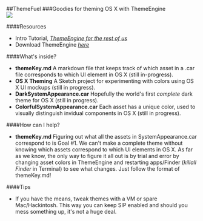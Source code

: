 ##ThemeFuel
###Goodies for theming OS X with ThemeEngine  
![](https://echo.jatsby.com/ThemeFuel.png)
  
  
  
####Resources
* Intro Tutorial, [*ThemeEngine for the rest of us*](https://www.reddit.com/r/apple/comments/3xhdwg/themeengine_for_the_rest_of_us/)  
* Download ThemeEngine [*here*](https://github.com/alexzielenski/ThemeEngine/releases)
  
  
####What's inside?  
* **themeKey.md** A markdown file that keeps track of which asset in a .car file corresponds to which UI element in OS X (still in-progress).
* **OS X Theming** A Sketch project for experimenting with colors using OS X UI mockups (still in progress).
* **DarkSystemAppearance.car** Hopefully the world's first *complete* dark theme for OS X (still in progress).
* **ColorfulSystemAppearance.car** Each asset has a unique color, used to visually distinguish invidual components in OS X (still in progress).

  
  
####How can I help?
* **themeKey.md** Figuring out what all the assets in SystemAppearance.car correspond to is Goal #1. We can't make a complete theme without knowing which assets correspond to which UI elements in OS X. As far as we know, the only way to figure it all out is by trial and error by changing asset colors in ThemeEngine and restarting apps/Finder (*killall Finder* in Terminal) to see what changes. Just follow the format of themeKey.md!  
  
  
  
####Tips
* If you have the means, tweak themes with a VM or spare Mac/Hackintosh. This way you can keep SIP enabled and should you mess something up, it's not a huge deal.
  
 

 
